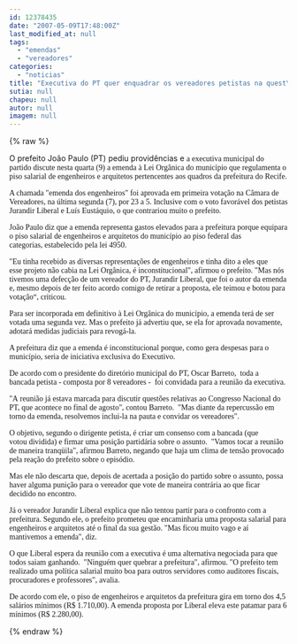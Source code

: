 ```yaml
---
id: 12378435
date: "2007-05-09T17:48:00Z"
last_modified_at: null
tags:
  - "emendas"
  - "vereadores"
categories:
  - "noticias"
title: "Executiva do PT quer enquadrar os vereadores petistas na quest\u00e3o da emenda dos engenheiros"
sutia: null
chapeu: null
autor: null
imagem: null
---
```

{% raw %}
<p><p>O prefeito Jo&atilde;o Paulo (PT) pediu provid&ecirc;ncias e&nbsp;<font face=\"Verdana\" size=\"2\">a executiva municipal do partido discute nesta&nbsp;</font><font face=\"Verdana\" size=\"2\">quarta (9) a emenda &agrave; Lei Org&acirc;nica do munic&iacute;pio&nbsp;</font><font face=\"Verdana\" size=\"2\">que regulamenta o piso salarial de engenheiros&nbsp;</font><font face=\"Verdana\" size=\"2\">e arquitetos pertencentes aos quadros da&nbsp;</font><font face=\"Verdana\" size=\"2\">prefeitura do Recife.</font></p></p>
<p><p><font face=\"Verdana\" size=\"2\">A chamada &quot;emenda dos engenheiros&quot; foi aprovada&nbsp;</font><font face=\"Verdana\" size=\"2\">em primeira vota&ccedil;&atilde;o na C&acirc;mara de Vereadores, na&nbsp;</font><font face=\"Verdana\" size=\"2\">&uacute;ltima segunda (7), por 23&nbsp;a 5. Inclusive&nbsp;</font><font face=\"Verdana\" size=\"2\">com o voto&nbsp;favor&aacute;vel dos petistas Jurandir&nbsp;</font><font face=\"Verdana\" size=\"2\">Liberal e Lu&iacute;s Eust&aacute;quio, o que contrariou&nbsp;</font><font face=\"Verdana\" size=\"2\">muito o prefeito. </font></p></p>
<p><p><font face=\"Verdana\" size=\"2\">Jo&atilde;o Paulo diz que a emenda representa gastos&nbsp;</font><font face=\"Verdana\" size=\"2\">elevados para a prefeitura porque equipara o&nbsp;</font><font face=\"Verdana\" size=\"2\">piso salarial de engenheiros e arquitetos do&nbsp;</font><font face=\"Verdana\" size=\"2\">munic&iacute;pio ao piso federal das categorias,&nbsp;</font><font face=\"Verdana\" size=\"2\">estabelecido pela lei 4950.</font></p></p>
<p><p><font face=\"Verdana\" size=\"2\">&quot;Eu tinha recebido as diversas representa&ccedil;&otilde;es&nbsp;</font><font face=\"Verdana\" size=\"2\">de engenheiros e tinha dito a eles que esse&nbsp;</font><font face=\"Verdana\" size=\"2\">projeto n&atilde;o cabia na Lei Org&acirc;nica, &eacute;&nbsp;</font><font face=\"Verdana\" size=\"2\">inconstitucional&quot;, afirmou o prefeito. &quot;Mas n&oacute;s tivemos uma defec&ccedil;&atilde;o&nbsp;</font><font face=\"Verdana\" size=\"2\">de um vereador do PT, Jurandir Liberal, que foi&nbsp;</font><font face=\"Verdana\" size=\"2\">o autor da emenda e, mesmo depois de ter feito&nbsp;</font><font face=\"Verdana\" size=\"2\">acordo comigo de retirar a proposta, ele teimou&nbsp;</font><font face=\"Verdana\" size=\"2\">e botou para vota&ccedil;&atilde;o&ldquo;, criticou. </font></p></p>
<p><p><font face=\"Verdana\" size=\"2\">Para ser incorporada em definitivo &agrave; Lei&nbsp;</font><font face=\"Verdana\" size=\"2\">Org&acirc;nica do munic&iacute;pio, a emenda ter&aacute; de ser votada uma&nbsp;segunda vez. </font><font face=\"Verdana\" size=\"2\">Mas o prefeito j&aacute;&nbsp;</font><font face=\"Verdana\" size=\"2\">advertiu que, se ela for aprovada novamente, </font><font face=\"Verdana\" size=\"2\">adotar&aacute; medidas judiciais para revog&aacute;-la.</font></p></p>
<p><p><font face=\"Verdana\" size=\"2\">A prefeitura diz que a emenda &eacute;&nbsp;</font><font face=\"Verdana\" size=\"2\">inconstitucional porque, como gera despesas&nbsp;</font><font face=\"Verdana\" size=\"2\">para o munic&iacute;pio, seria de iniciativa exclusiva&nbsp;</font><font face=\"Verdana\" size=\"2\">do Executivo. </font></p></p>
<p><p><font face=\"Verdana\" size=\"2\">De acordo com o presidente do diret&oacute;rio&nbsp;</font><font face=\"Verdana\" size=\"2\">municipal do PT, Oscar Barreto,&nbsp; toda a bancada&nbsp;</font><font face=\"Verdana\" size=\"2\">petista - composta por 8 vereadores -&nbsp; foi&nbsp;</font><font face=\"Verdana\" size=\"2\">convidada para a reuni&atilde;o da executiva.&nbsp; </font></p></p>
<p><p><font face=\"Verdana\" size=\"2\">&quot;A&nbsp;</font><font face=\"Verdana\" size=\"2\">reuni&atilde;o j&aacute; estava marcada para discutir&nbsp;</font><font face=\"Verdana\" size=\"2\">quest&otilde;es relativas ao Congresso Nacional do PT,&nbsp;</font><font face=\"Verdana\" size=\"2\">que acontece no final de agosto&quot;, contou&nbsp;</font><font face=\"Verdana\" size=\"2\">Barreto.&nbsp; &quot;Mas diante da repercuss&atilde;o em torno&nbsp;</font><font face=\"Verdana\" size=\"2\">da emenda, resolvemos inclui-la na pauta e&nbsp;</font><font face=\"Verdana\" size=\"2\">convidar os vereadores&quot;.</font></p></p>
<p><p><font face=\"Verdana\" size=\"2\">O objetivo, segundo o dirigente petista, &eacute;&nbsp;</font><font face=\"Verdana\" size=\"2\">criar um consenso com a bancada (que votou&nbsp;</font><font face=\"Verdana\" size=\"2\">dividida) e firmar uma posi&ccedil;&atilde;o partid&aacute;ria sobre&nbsp;</font><font face=\"Verdana\" size=\"2\">o assunto.&nbsp; &quot;Vamos tocar a reuni&atilde;o de maneira&nbsp;</font><font face=\"Verdana\" size=\"2\">tranq&uuml;ila&quot;, afirmou Barreto, negando que haja um&nbsp;</font><font face=\"Verdana\" size=\"2\">clima de tens&atilde;o provocado pela rea&ccedil;&atilde;o do&nbsp;</font><font face=\"Verdana\" size=\"2\">prefeito sobre o epis&oacute;dio.</font></p></p>
<p><p><font face=\"Verdana\" size=\"2\">Mas ele n&atilde;o descarta que, depois de acertada a&nbsp;</font><font face=\"Verdana\" size=\"2\">posi&ccedil;&atilde;o do partido sobre o assunto, possa haver&nbsp;</font><font face=\"Verdana\" size=\"2\">alguma puni&ccedil;&atilde;o para o vereador que vote de&nbsp;</font><font face=\"Verdana\" size=\"2\">maneira contr&aacute;ria ao que ficar decidido no encontro</font><font face=\"Verdana\" size=\"2\">.</font></p></p>
<p><p><font face=\"Verdana\" size=\"2\">J&aacute; o vereador Jurandir Liberal explica que n&atilde;o&nbsp;</font><font face=\"Verdana\" size=\"2\">tentou partir para o confronto com a&nbsp; </font><font face=\"Verdana\" size=\"2\">prefeitura. Segundo ele, o prefeito&nbsp;</font><font face=\"Verdana\" size=\"2\">prometeu que&nbsp;</font><font face=\"Verdana\" size=\"2\">encaminharia uma proposta salarial para engenheiros e arquitetos at&eacute; o final da sua&nbsp;</font><font face=\"Verdana\" size=\"2\">gest&atilde;o. &quot;Mas ficou muito vago e a&iacute; mantivemos&nbsp;</font><font face=\"Verdana\" size=\"2\">a emenda&quot;, diz.</font></p></p>
<p><p><font face=\"Verdana\" size=\"2\">O que Liberal espera da reuni&atilde;o com a executiva&nbsp;</font><font face=\"Verdana\" size=\"2\">&eacute; uma alternativa negociada para que todos saiam&nbsp;</font><font face=\"Verdana\" size=\"2\">ganhando.&nbsp; &quot;Ningu&eacute;m quer quebrar a prefeitura&quot;,&nbsp;</font><font face=\"Verdana\" size=\"2\">afirmou. &quot;O prefeito tem realizado uma pol&iacute;tica&nbsp;</font><font face=\"Verdana\" size=\"2\">salarial muito boa para outros&nbsp;servidores como auditores fiscais, procuradores e professores</font><font face=\"Verdana\" size=\"2\">&quot;, avalia.</font></p></p>
<p><p><font face=\"Verdana\" size=\"2\">De acordo com&nbsp;ele, o piso de engenheiros e arquitetos da prefeitura gira em torno dos 4,5 sal&aacute;rios m&iacute;nimos (R$ 1.710,00). A emenda proposta por Liberal eleva este patamar para 6 m&iacute;nimos (R$ 2.280,00).</font></p> </p>
{% endraw %}